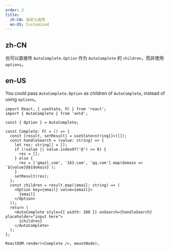 ```yaml
---
order: 2
title:
  zh-CN: 自定义选项
  en-US: Customized
---
```


## zh-CN

也可以直接传 `AutoComplete.Option` 作为 `AutoComplete` 的 `children`，而非使用 `options`。

## en-US

You could pass `AutoComplete.Option` as children of `AutoComplete`, instead of using `options`。

```tsx
import React, { useState, FC } from 'react';
import { AutoComplete } from 'antd';

const { Option } = AutoComplete;

const Complete: FC = () => {
  const [result, setResult] = useState<string[]>([]);
  const handleSearch = (value: string) => {
    let res: string[] = [];
    if (!value || value.indexOf('@') >= 0) {
      res = [];
    } else {
      res = ['gmail.com', '163.com', 'qq.com'].map(domain => `${value}@${domain}`);
    }
    setResult(res);
  };
  const children = result.map((email: string) => (
    <Option key={email} value={email}>
      {email}
    </Option>
  ));
  return (
    <AutoComplete style={{ width: 200 }} onSearch={handleSearch} placeholder="input here">
      {children}
    </AutoComplete>
  );
};

ReactDOM.render(<Complete />, mountNode);
```
